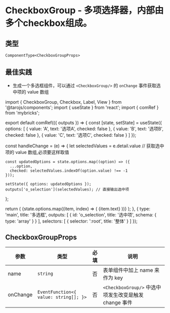 # CheckboxGroup - 多项选择器，内部由多个checkbox组成。

## 类型
```tsx
ComponentType<CheckboxGroupProps>
```

## 最佳实践

- 生成一个多选框组件，可以通过 `<CheckboxGroup/>` 的 `onChange` 事件获取选中项的 value 数组
  
<mybricks-file type="render" lang="jsx">
import { CheckboxGroup, Checkbox, Label, View } from '@tarojs/components';
import { useState } from 'react';
import { comRef } from 'mybricks'; 

export default comRef(({ outputs }) => {
  const [state, setState] = useState({
    options: [
      { value: 'A', text: '选项A', checked: false },
      { value: 'B', text: '选项B', checked: false },
      { value: 'C', text: '选项C', checked: false }
    ]
  });

  const handleChange = (e) => {
    let selectedValues = e.detail.value // 获取选中项的 value 数组,必须要这样取值
  
    const updatedOptions = state.options.map((option) => ({
      ...option,
      checked: selectedValues.indexOf(option.value) !== -1
    }));

    setState({ options: updatedOptions });
    outputs['o_selection'](selectedValues); // 直接输出选中项
  };

  return (
    <View>
      <CheckboxGroup onChange={handleChange}>
        {state.options.map((item, index) => (
          <Label for={item.value} key={index}>
            <Checkbox value={item.value} checked={item.checked}>{item.text}</Checkbox>
          </Label>
        ))}
      </CheckboxGroup>
    </View>
  );
}, {
  type: 'main',
  title: '多选框',
  outputs: [
    { id: 'o_selection', title: '选中项', schema: { type: 'array' } }
  ],
  selectors: [
    {
      selector: ':root',
      title: '整体'
    }
  ]
});
</mybricks-file>

## CheckboxGroupProps

| 参数 | 类型 | 必填 | 说明 |
| --- | --- | :---: | --- |
| name | `string` | 否 | 表单组件中加上 name 来作为 key |
| onChange | `EventFunction<{ value: string[]; }>` | 否 | `<CheckboxGroup/>` 中选中项发生改变是触发 change 事件 |